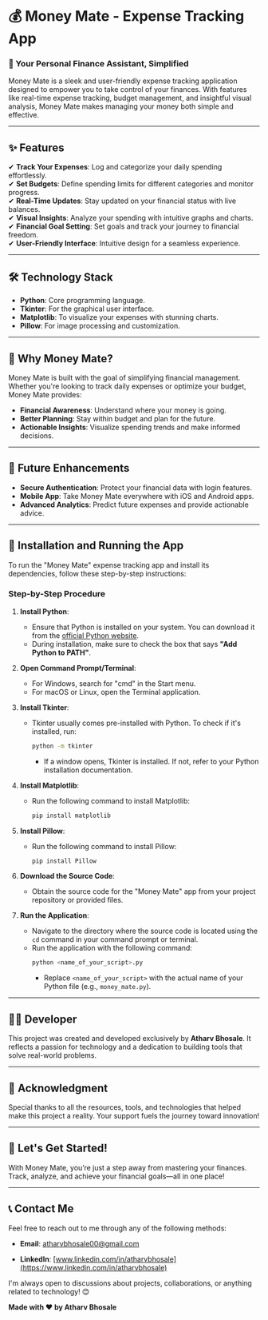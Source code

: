 # 💰 Money Mate - Expense Tracking App

### 🚀 Your Personal Finance Assistant, Simplified

Money Mate is a sleek and user-friendly expense tracking application designed to empower you to take control of your finances. With features like real-time expense tracking, budget management, and insightful visual analysis, Money Mate makes managing your money both simple and effective.

---

## ✨ Features

✔ **Track Your Expenses**: Log and categorize your daily spending effortlessly.  
✔ **Set Budgets**: Define spending limits for different categories and monitor progress.  
✔ **Real-Time Updates**: Stay updated on your financial status with live balances.  
✔ **Visual Insights**: Analyze your spending with intuitive graphs and charts.  
✔ **Financial Goal Setting**: Set goals and track your journey to financial freedom.  
✔ **User-Friendly Interface**: Intuitive design for a seamless experience.  

---

## 🛠️ Technology Stack

- **Python**: Core programming language.  
- **Tkinter**: For the graphical user interface.  
- **Matplotlib**: To visualize your expenses with stunning charts.  
- **Pillow**: For image processing and customization.

---

## 🎯 Why Money Mate?

Money Mate is built with the goal of simplifying financial management. Whether you're looking to track daily expenses or optimize your budget, Money Mate provides:

- **Financial Awareness**: Understand where your money is going.  
- **Better Planning**: Stay within budget and plan for the future.  
- **Actionable Insights**: Visualize spending trends and make informed decisions.  

---

## 🔮 Future Enhancements

- **Secure Authentication**: Protect your financial data with login features.  
- **Mobile App**: Take Money Mate everywhere with iOS and Android apps.    
- **Advanced Analytics**: Predict future expenses and provide actionable advice.  

---

## 📝 Installation and Running the App

To run the "Money Mate" expense tracking app and install its dependencies, follow these step-by-step instructions:

### Step-by-Step Procedure

1. **Install Python**:
   - Ensure that Python is installed on your system. You can download it from the [official Python website](https://www.python.org/downloads/). 
   - During installation, make sure to check the box that says **"Add Python to PATH"**.

2. **Open Command Prompt/Terminal**:
   - For Windows, search for "cmd" in the Start menu.
   - For macOS or Linux, open the Terminal application.

3. **Install Tkinter**:
   - Tkinter usually comes pre-installed with Python. To check if it's installed, run:
     ```bash
     python -m tkinter
     ```
     - If a window opens, Tkinter is installed. If not, refer to your Python installation documentation.

4. **Install Matplotlib**:
   - Run the following command to install Matplotlib:
     ```bash
     pip install matplotlib
     ```

5. **Install Pillow**:
   - Run the following command to install Pillow:
     ```bash
     pip install Pillow
     ```

6. **Download the Source Code**:
   - Obtain the source code for the "Money Mate" app from your project repository or provided files.

7. **Run the Application**:
   - Navigate to the directory where the source code is located using the `cd` command in your command prompt or terminal.
   - Run the application with the following command:
     ```bash
     python <name_of_your_script>.py
     ```
     - Replace `<name_of_your_script>` with the actual name of your Python file (e.g., `money_mate.py`).

---

## 👨‍💻 Developer

This project was created and developed exclusively by **Atharv Bhosale**. It reflects a passion for technology and a dedication to building tools that solve real-world problems.

---
## 📢 Acknowledgment

Special thanks to all the resources, tools, and technologies that helped make this project a reality. Your support fuels the journey toward innovation!  

---
## 🌟 Let's Get Started!

With Money Mate, you’re just a step away from mastering your finances. Track, analyze, and achieve your financial goals—all in one place!

---
## 📞 Contact Me

Feel free to reach out to me through any of the following methods:
- **Email**: [atharvbhosale00@gmail.com](mailto:atharvbhosale00@gmail.com)

- **LinkedIn**: [www.linkedin.com/in/atharvbhosale](https://www.linkedin.com/in/atharvbhosale)

I'm always open to discussions about projects, collaborations, or anything related to technology! 😊


**Made with ❤️ by Atharv Bhosale**


